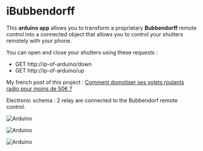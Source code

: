 # iBubbendorff

This **arduino app** allows you to transform a proprietary **Bubbendorff** remote control into a connected object that allows you to control your shutters remotely with your phone.

You can open and close your shutters using these requests  : 
* GET http://ip-of-arduino/down
* GET http://ip-of-arduino/up

My french post of this project : [Comment domotiser ses volets roulants radio pour moins de 50€ ?](http://www.geeek.org/comment-domotiser-ses-volets-radio-pour-moins-de-50-960/)

Electronic schema : 2 relay are connected to the Bubbendorf remote control.

![Arduino](./assets/img/arduino1.jpg "Arduino")

![Arduino](./assets/img/arduino2.jpg "Arduino")

![Arduino](./assets/img/arduino3.jpg "Arduino")
